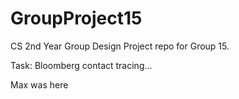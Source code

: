 # GroupProject15

CS 2nd Year Group Design Project repo for Group 15.

Task: Bloomberg contact tracing...

Max was here
